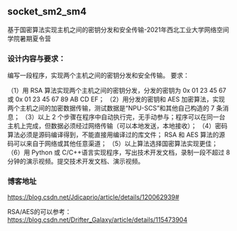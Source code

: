 ## socket_sm2_sm4
基于国密算法实现主机之间的密钥分发和安全传输-2021年西北工业大学网络空间学院暑期夏令营

### 设计内容与要求： 
编写一段程序，实现两个主机之间的密钥分发和安全传输。 要求： 

（1）用 RSA 算法实现两个主机之间的密钥分发，分发的密钥为 0x 01 23 45 67 或 0x 01 23 45 67 89 AB CD EF； 
（2）用分发的密钥和 AES 加密算法，实现两个主机之间的加密数据传输，测试数据是“NPU-SCS”和其他自己构造的 7 条消息； 
（3）以上 2 个步骤在程序中自动执行完，无手动参与；程序可以在同一台主机上完成，但数据必须经过网络传输（可以本地发送，本地接收）； 
（4）密码算法必须是源码编译得到，不能直接用编译过的库文件； RSA 和 AES 算法的源码可以来自于网络或其他任意渠道； 
（5）以上算法选择国密算法实现更佳；
（6）用 Python 或 C/C++语言实现程序，写出技术开发文档，录制一段不超过 8 分钟的演示视频。提交技术开发文档、演示视频。

### 博客地址
https://blog.csdn.net/Jdicaprio/article/details/120062939#

RSA/AES的可以参考：
https://blog.csdn.net/Drifter_Galaxy/article/details/115473904


